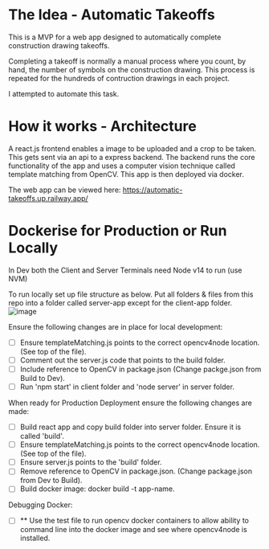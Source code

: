 # The Idea - Automatic Takeoffs
This is a MVP for a web app designed to automatically complete construction drawing takeoffs.

Completing a takeoff is normally a manual process where you count, by hand, the number of symbols on the construction drawing. This process is repeated for the hundreds of contruction drawings in each project.

I attempted to automate this task.

# How it works - Architecture
A react.js frontend enables a image to be uploaded and a crop to be taken.
This gets sent via an api to a express backend.
The backend runs the core functionality of the app and uses a computer vision technique called template matching from OpenCV.
This app is then deployed via docker.


The web app can be viewed here: https://automatic-takeoffs.up.railway.app/


# Dockerise for Production or Run Locally
In Dev both the Client and Server Terminals need Node v14 to run (use NVM)

To run locally set up file structure as below. Put all folders & files from this repo into a folder called server-app except for the client-app folder.
![image](https://user-images.githubusercontent.com/64473926/231519371-7fa41b66-ade7-4b77-8bac-874f206bd81f.png)

Ensure the following changes are in place for local development: 

- [ ] Ensure templateMatching.js points to the correct opencv4node location. (See top of the file).
- [ ] Comment out the server.js code that points to the build folder.
- [ ] Include reference to OpenCV in package.json (Change packge.json from Build to Dev).
- [ ] Run 'npm start' in client folder and 'node server' in server folder.

When ready for Production Deployment ensure the following changes are made:

- [ ] Build react app and copy build folder into server folder. Ensure it is called 'build'.
- [ ] Ensure templateMatching.js points to the correct opencv4node location. (See top of the file).
- [ ] Ensure server.js points to the 'build' folder.
- [ ] Remove reference to OpenCV in package.json. (Change package.json from Dev to Build).
- [ ] Build docker image: docker build -t app-name.

Debugging Docker:
- [ ] \*\* Use the test file to run opencv docker containers to allow ability to command line into the docker image and see where opencv4node is installed.

